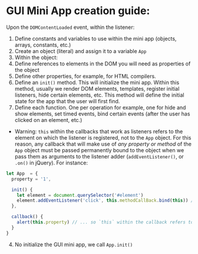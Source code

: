 # GUI Mini App creation guide:


Upon the `DOMContentLoaded` event, within the listener:

1. Define constants and variables to use within the mini app (objects, arrays, constants, etc.)
2. Create an object (literal) and assign it to a variable `App`
3. Within the object:
  1. Define references to elements in the DOM you will need as properties of the object
  2. Define other properties, for example, for HTML compilers.
  3. Define an `init()` method. This will initialize the mini app. Within this method, usually we render DOM elements, templates, register initial listeners, hide certain elements, etc. This method will define the initial state for the app that the user will first find.
  4. Define each function. One per operation for example, one for hide and show elements, set timed events, bind certain events (after the user has clicked on an element, etc.)

  - Warning: `this` within the callbacks that work as listeners refers to the element on which the listener is registered, not to the `App` object. For this reason, any callback that will make use of _any property or method_ of the `App` object must be passed permanently bound to the object when we pass them as arguments to the listener adder (`addEventListener()`, or `.on()` in jQuery). For instance:

  ```js
  let App  = {
    property = '1',

    init() {
      let element = document.querySelector('#element')
      element.addEventListener('click', this.methodCallBack.bind(this)) // we pass it bound to the object,...
    },

    callback() {
      alert(this.property) // ... so `this` within the callback refers to the object, not the element.
    }
  }
  ```
4. No initialize the GUI mini app, we call `App.init()`